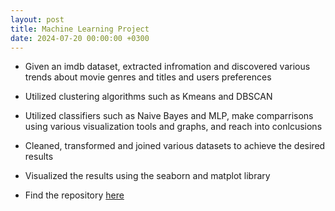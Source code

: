 ```yaml
---
layout: post
title: Machine Learning Project
date: 2024-07-20 00:00:00 +0300
---
```


* Given an imdb dataset, extracted infromation and discovered various trends about movie genres and titles and users preferences

* Utilized clustering algorithms such as Kmeans and DBSCAN

* Utilized classifiers such as Naive Bayes and MLP, make comparrisons using various visualization tools and graphs, and reach into conlcusions

* Cleaned, transformed and joined various datasets to achieve the desired results

* Visualized the results using the seaborn and matplot library

* Find the repository [here](https://github.com/JohnKouf99/web-development)
